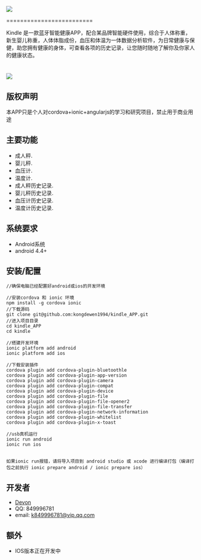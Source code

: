 ![](https://github.com/kongdewen1994/kindle_APP/blob/master/docs/logo.jpg)

=========================

Kindle 是一款蓝牙智能健康APP，配合某品牌智能硬件使用，综合于人体称重，新生婴儿称重，人体体脂成份，血压和体温为一体数据分析软件，为日常健康与保健，助您拥有健康的身体，可查看各项的历史记录，让您随时随地了解你及你家人的健康状态。


![](https://github.com/kongdewen1994/kindle_APP/blob/master/docs/Screen.jpg)
=========================

版权声明
------------
本APP只是个人对cordova+ionic+angularjs的学习和研究项目，禁止用于商业用途

主要功能
------------
* 成人秤.
* 婴儿秤.
* 血压计.
* 温度计.
* 成人秤历史记录.
* 婴儿秤历史记录.
* 血压计历史记录.
* 温度计历史记录.


系统要求
------------

* Android系统
* android 4.4+

安装/配置
------------
```
//确保电脑已经配置好android或ios的开发环境

//安装cordova 和 ionic 环境
npm install -g cordova ionic
//下载源码
git clone git@github.com:kongdewen1994/kindle_APP.git
//进入项目目录
cd kindle_APP
cd kindle

//搭建开发环境
ionic platform add android
ionic platform add ios

//下载安装插件
cordova plugin add cordova-plugin-bluetoothle
cordova plugin add cordova-plugin-app-version
cordova plugin add cordova-plugin-camera
cordova plugin add cordova-plugin-compat
cordova plugin add cordova-plugin-device
cordova plugin add cordova-plugin-file
cordova plugin add cordova-plugin-file-opener2
cordova plugin add cordova-plugin-file-transfer
cordova plugin add cordova-plugin-network-information
cordova plugin add cordova-plugin-whitelist
cordova plugin add cordova-plugin-x-toast

//usb真机运行
ionic run android
ionic run ios


如果ionic run报错，请将导入项目到 android studio 或 xcode 进行编译打包（编译打包之前执行 ionic prepare android / ionic prepare ios） 
```

开发者
----------
- [Devon](https://github.com/kongdewen1994)
- QQ: 849996781
- email: k849996781@vip.qq.com


额外
----------
- IOS版本正在开发中

